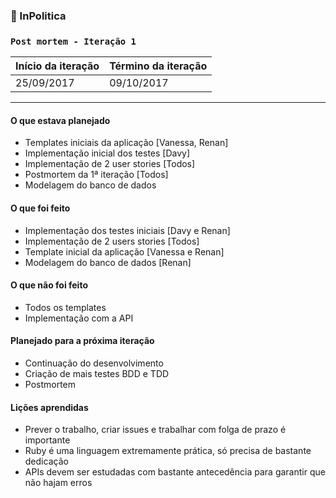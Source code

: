 ### 💸 InPolitica 
### `Post mortem - Iteração 1`

Início da iteração | Término da iteração
-------------------|--------------------
25/09/2017 | 09/10/2017

***

#### O que estava planejado
- Templates iniciais da aplicação [Vanessa, Renan]
- Implementação inicial dos testes [Davy]
- Implementação de 2 user stories [Todos]
- Postmortem da 1ª iteração [Todos]
- Modelagem do banco de dados

#### O que foi feito
- Implementação dos testes iniciais [Davy e Renan]
- Implementação de 2 users stories [Todos]
- Template inicial da aplicação [Vanessa e Renan]
- Modelagem do banco de dados [Renan]

#### O que não foi feito
- Todos os templates
- Implementação com a API

#### Planejado para a próxima iteração
- Continuação do desenvolvimento
- Criação de mais testes BDD e TDD
- Postmortem

#### Lições aprendidas
- Prever o trabalho, criar issues e trabalhar com folga de prazo é importante
- Ruby é uma linguagem extremamente prática, só precisa de bastante dedicação
- APIs devem ser estudadas com bastante antecedência para garantir que não hajam erros
